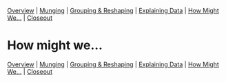 [Overview](./00_overview.md) |
[Munging](./01_munging.md) |
[Grouping & Reshaping](./02_groupingreshaping.md) |
[Explaining Data](./03_explainingdata.md) |
[How Might We...](./04_howmightwe.md)  |
[Closeout](./05_closeout.md)

# How might we...

[Overview](./00_overview.md) |
[Munging](./01_munging.md) |
[Grouping & Reshaping](./02_groupingreshaping.md) |
[Explaining Data](./03_explainingdata.md) |
[How Might We...](./04_howmightwe.md)  |
[Closeout](./05_closeout.md)
